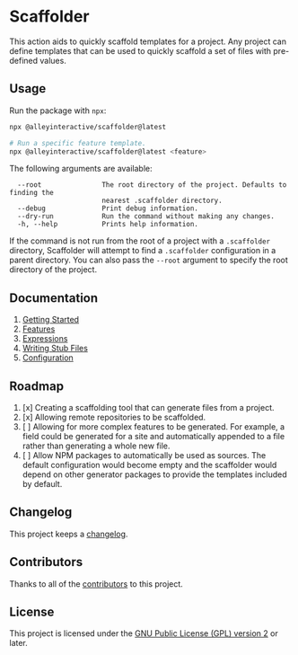 # Scaffolder

This action aids to quickly scaffold templates for a project. Any project can
define templates that can be used to quickly scaffold a set of files with
pre-defined values.

## Usage

Run the package with `npx`:

```sh
npx @alleyinteractive/scaffolder@latest

# Run a specific feature template.
npx @alleyinteractive/scaffolder@latest <feature>
```

The following arguments are available:

```
  --root               The root directory of the project. Defaults to finding the
					   nearest .scaffolder directory.
  --debug              Print debug information.
  --dry-run            Run the command without making any changes.
  -h, --help           Prints help information.
```

If the command is not run from the root of a project with a `.scaffolder`
directory, Scaffolder will attempt to find a `.scaffolder` configuration in a
parent directory. You can also pass the `--root` argument to specify the root
directory of the project.

## Documentation

1. [Getting Started](./docs/1-getting-started.md)
2. [Features](./docs/2-features.md)
3. [Expressions](./docs/3-expressions.md)
4. [Writing Stub Files](./docs/4-writing-stub-files.md)
5. [Configuration](./docs/5-configuration.md)

## Roadmap

1. [x] Creating a scaffolding tool that can generate files from a project.
2. [x] Allowing remote repositories to be scaffolded.
3. [ ] Allowing for more complex features to be generated. For example, a field
   could be generated for a site and automatically appended to a file rather
   than generating a whole new file.
4. [ ] Allow NPM packages to automatically be used as sources. The default
   configuration would become empty and the scaffolder would depend on other
   generator packages to provide the templates included by default.

## Changelog

This project keeps a [changelog](CHANGELOG.md).

## Contributors

Thanks to all of the [contributors](../../CONTRIBUTORS.md) to this project.


## License

This project is licensed under the
[GNU Public License (GPL) version 2](LICENSE) or later.
